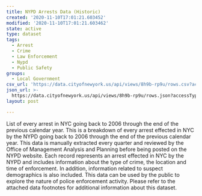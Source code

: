 ```yaml
---
title: NYPD Arrests Data (Historic)
created: '2020-11-10T17:01:21.603452'
modified: '2020-11-10T17:01:21.603462'
state: active
type: dataset
tags:
  - Arrest
  - Crime
  - Law Enforcement
  - Nypd
  - Public Safety
groups:
  - Local Government
csv_url: 'https://data.cityofnewyork.us/api/views/8h9b-rp9u/rows.csv?accessType=DOWNLOAD'
json_url: >-
  https://data.cityofnewyork.us/api/views/8h9b-rp9u/rows.json?accessType=DOWNLOAD
layout: post

---
```

List of every arrest in NYC going back to 2006 through the end of the previous calendar year. This is a breakdown of every arrest effected in NYC by the NYPD going back to 2006 through the end of the previous calendar year. This data is manually extracted every quarter and reviewed by the Office of Management Analysis and Planning before being posted on the NYPD website. Each record represents an arrest effected in NYC by the NYPD and includes information about the type of crime, the location and time of enforcement. 
In addition, information related to suspect demographics is also included. 
This data can be used by the public to explore the nature of police enforcement activity. 
Please refer to the attached data footnotes for additional information about this dataset.
